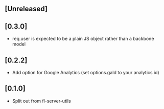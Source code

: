 
## [Unreleased]
  

## [0.3.0]
 - req.user is expected to be a plain JS object rather than a backbone model

## [0.2.2]
 - Add option for Google Analytics (set options.gaId to your analytics id)

## [0.1.0]
 - Split out from fl-server-utils

